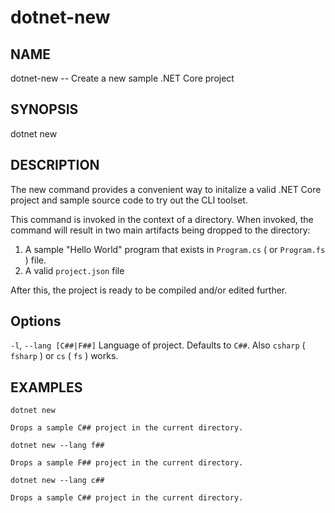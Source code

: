 dotnet-new
==========

## NAME
dotnet-new -- Create a new sample .NET Core project

## SYNOPSIS
dotnet new

## DESCRIPTION
The new command provides a convenient way to initalize a valid .NET Core project and sample source code to try out the CLI toolset. 

This command is invoked in the context of a directory. When invoked, the command will result in two main artifacts being dropped to the directory: 

1. A sample "Hello World" program that exists in `Program.cs` ( or `Program.fs` ) file.
2. A valid `project.json` file

After this, the project is ready to be compiled and/or edited further. 

## Options

`-l`, `--lang [C##|F##]`
Language of project. Defaults to `C##`. Also `csharp` ( `fsharp` ) or `cs` ( `fs` ) works.

## EXAMPLES

`dotnet new`
    
    Drops a sample C## project in the current directory.

`dotnet new --lang f##`
    
    Drops a sample F## project in the current directory.

`dotnet new --lang c##`
    
    Drops a sample C## project in the current directory.


